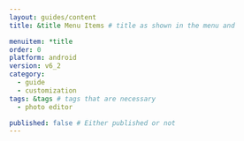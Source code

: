 ```yaml
---
layout: guides/content
title: &title Menu Items # title as shown in the menu and

menuitem: *title
order: 0
platform: android
version: v6_2
category:
  - guide
  - customization
tags: &tags # tags that are necessary
  - photo editor

published: false # Either published or not
---
```

